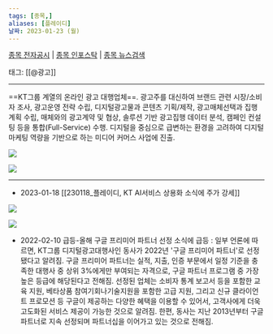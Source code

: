 ```yaml
---
tags: [종목,]
aliases: [플레이디]
날짜: 2023-01-23 (월)
---
```

[종목 전자공시](https://finance.naver.com/item/dart.naver?code=237820) |  [종목 인포스탁](https://www.infostock.co.kr/site/3d/3d_show.asp?codename=237820) | [종목 뉴스검색](https://m.search.naver.com/search.naver?where=m_news&sm=mtb_jum&query=플레이디)

태그: [[@광고]]

___

==KT그룹 계열의 온라인 광고 대행업체==. 광고주를 대신하여 브랜드 관련 시장/소비자 조사, 광고운영 전략 수립, 디지털광고물과 콘텐츠 기획/제작, 광고매체선택과 집행 계획 수립, 매체와의 광고계약 및 협상, 솔루션 기반 광고집행 데이터 분석, 캠페인 컨설팅 등을 통합(Full-Service) 수행. 디지털을 중심으로 급변하는 환경을 고려하여 디지털 마케팅 역량을 기반으로 하는 미디어 커머스 사업에 진출.

![](https://i.imgur.com/75xVPx3.png)

![](https://i.imgur.com/nfhySk5.png)

___

- 2023-01-18 [[230118_플레이디, KT AI서비스 상용화 소식에 주가 강세]]

![](https://i.imgur.com/EMUAlbm.png)

![](https://i.imgur.com/io5rq3k.png)


- 2022-02-10  급등-올해 구글 프리미어 파트너 선정 소식에 급등 : 일부 언론에 따르면, KT그룹 디지털광고대행사인 동사가 2022년 '구글 프리미어 파트너'로 선정됐다고 알려짐. 구글 프리미어 파트너는 실적, 지출, 인증 부문에서 일정 기준을 충족한 대행사 중 상위 3%에게만 부여되는 자격으로, 구글 파트너 프로그램 중 가장 높은 등급에 해당된다고 전해짐. 선정된 업체는 소비자 통계 보고서 등을 포함한 교육 지원, 베타상품 참여기회나기술지원을 포함한 고급 지원, 그리고 신규 클라이언트 프로모션 등 구글이 제공하는 다양한 혜택을 이용할 수 있어서, 고객사에게 더욱 고도화된 서비스 제공이 가능한 것으로 알려짐. 한편, 동사는 지난 2013년부터 구글 파트너로 지속 선정되며 파트너십을 이어가고 있는 것으로 전해짐.
